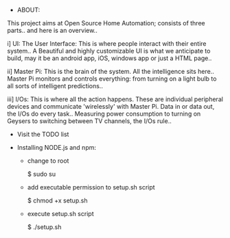 
* ABOUT:

This project aims at Open Source Home Automation; consists of three parts.. and here is an overview..

i] UI: The User Interface: This is where people interact with their entire system.. A Beautiful and highly customizable UI is what we anticipate to build, may it be an android app, iOS, windows app or just a HTML page..

ii] Master Pi: This is the brain of the system. All the intelligence sits here.. Master Pi monitors and controls everything: from turning on a light bulb to all sorts of intelligent predictions..

iii] I/Os: This is where all the action happens. These are individual peripheral devices and communicate 'wirelessly' with Master Pi. Data in or data out, the I/Os do every task.. Measuring power consumption to turning on Geysers to switching between TV channels, the I/Os rule..


* Visit the TODO list    


* Installing NODE.js and npm:

    - change to root
   
         $ sudo su
 
    - add executable permission to setup.sh script

         $ chmod +x setup.sh
   
    - execute setup.sh script
       
         $ ./setup.sh


